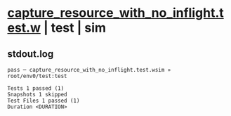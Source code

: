 # [capture_resource_with_no_inflight.test.w](../../../../../examples/tests/valid/capture_resource_with_no_inflight.test.w) | test | sim

## stdout.log
```log
pass ─ capture_resource_with_no_inflight.test.wsim » root/env0/test:test

Tests 1 passed (1)
Snapshots 1 skipped
Test Files 1 passed (1)
Duration <DURATION>
```

